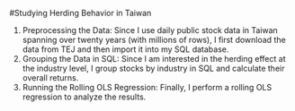 #Studying Herding Behavior in Taiwan
1. Preprocessing the Data: Since I use daily public stock data in Taiwan spanning over twenty years (with millions of rows), I first download the data from TEJ and then import it into my SQL database.
2. Grouping the Data in SQL: Since I am interested in the herding effect at the industry level, I group stocks by industry in SQL and calculate their overall returns.
3. Running the Rolling OLS Regression: Finally, I perform a rolling OLS regression to analyze the results.
